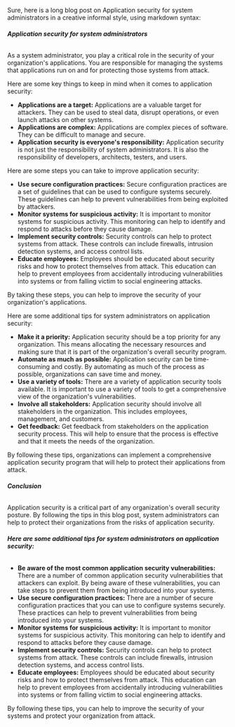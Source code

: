 Sure, here is a long blog post on Application security for system administrators in a creative informal style, using markdown syntax:

###### **Application security for system administrators**

As a system administrator, you play a critical role in the security of your organization's applications. You are responsible for managing the systems that applications run on and for protecting those systems from attack.

Here are some key things to keep in mind when it comes to application security:

* **Applications are a target:** Applications are a valuable target for attackers. They can be used to steal data, disrupt operations, or even launch attacks on other systems.
* **Applications are complex:** Applications are complex pieces of software. They can be difficult to manage and secure.
* **Application security is everyone's responsibility:** Application security is not just the responsibility of system administrators. It is also the responsibility of developers, architects, testers, and users.

Here are some steps you can take to improve application security:

* **Use secure configuration practices:** Secure configuration practices are a set of guidelines that can be used to configure systems securely. These guidelines can help to prevent vulnerabilities from being exploited by attackers.
* **Monitor systems for suspicious activity:** It is important to monitor systems for suspicious activity. This monitoring can help to identify and respond to attacks before they cause damage.
* **Implement security controls:** Security controls can help to protect systems from attack. These controls can include firewalls, intrusion detection systems, and access control lists.
* **Educate employees:** Employees should be educated about security risks and how to protect themselves from attack. This education can help to prevent employees from accidentally introducing vulnerabilities into systems or from falling victim to social engineering attacks.

By taking these steps, you can help to improve the security of your organization's applications.

Here are some additional tips for system administrators on application security:

* **Make it a priority:** Application security should be a top priority for any organization. This means allocating the necessary resources and making sure that it is part of the organization's overall security program.
* **Automate as much as possible:** Application security can be time-consuming and costly. By automating as much of the process as possible, organizations can save time and money.
* **Use a variety of tools:** There are a variety of application security tools available. It is important to use a variety of tools to get a comprehensive view of the organization's vulnerabilities.
* **Involve all stakeholders:** Application security should involve all stakeholders in the organization. This includes employees, management, and customers.
* **Get feedback:** Get feedback from stakeholders on the application security process. This will help to ensure that the process is effective and that it meets the needs of the organization.

By following these tips, organizations can implement a comprehensive application security program that will help to protect their applications from attack.

###### **Conclusion**

Application security is a critical part of any organization's overall security posture. By following the tips in this blog post, system administrators can help to protect their organizations from the risks of application security.

###### **Here are some additional tips for system administrators on application security:**

* **Be aware of the most common application security vulnerabilities:** There are a number of common application security vulnerabilities that attackers can exploit. By being aware of these vulnerabilities, you can take steps to prevent them from being introduced into your systems.
* **Use secure configuration practices:** There are a number of secure configuration practices that you can use to configure systems securely. These practices can help to prevent vulnerabilities from being introduced into your systems.
* **Monitor systems for suspicious activity:** It is important to monitor systems for suspicious activity. This monitoring can help to identify and respond to attacks before they cause damage.
* **Implement security controls:** Security controls can help to protect systems from attack. These controls can include firewalls, intrusion detection systems, and access control lists.
* **Educate employees:** Employees should be educated about security risks and how to protect themselves from attack. This education can help to prevent employees from accidentally introducing vulnerabilities into systems or from falling victim to social engineering attacks.

By following these tips, you can help to improve the security of your systems and protect your organization from attack.